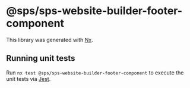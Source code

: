 # @sps/sps-website-builder-footer-component

This library was generated with [Nx](https://nx.dev).

## Running unit tests

Run `nx test @sps/sps-website-builder-footer-component` to execute the unit tests via [Jest](https://jestjs.io).
